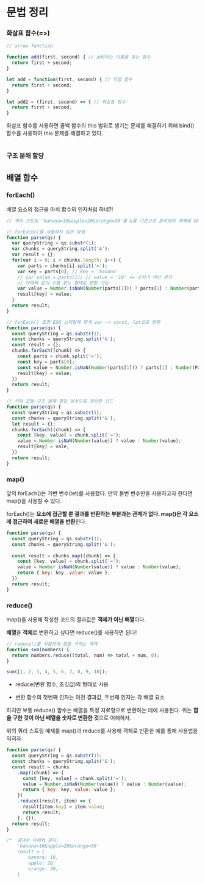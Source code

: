# 문법 정리

### 화살표 함수(=>)

```javascript
// arrow function

function add(first, second) { // add라는 이름을 갖는 함수
  return first + second;
}

let add = function(first, second) { // 익명 함수
  return first + second;
}

let add2 = (first, second) => { // 화살표 함수
  return first + second;
}
```

화살표 함수를 사용하면 콜백 함수의 this 범위로 생기는 문제를 해결하기 위해 bind() 함수를 사용하여 this 문제를 해결하고 있다.

```

```





### 구조 분해 할당







## 배열 함수

### forEach()

배열 요소의 접근을 마치 함수의 인자처럼 하네?!

```javascript
// 쿼리 스트링 'banana=10&apple=20&orange=30'를 &를 기준으로 분리하여 객체에 담아 반환

// ferEach()를 사용하지 않은 방법
function parse(qs) {
  var queryString = qs.substr(1);
  var chunks = queryString.split('&');
  var result = {};
  for(var i = 0; i < chunks.length; i++) {
    var parts = chunks[i].split('=');
    var key = parts[0]; // key = 'banana'
    // var value = parts[1]; // value = '10' <= 숫자가 아닌 문자
    // 아래와 같이 수를 받는 형태로 변환 가능
    var value = Number.isNaN(Number(parts[1])) ? parts[1] : Number(parts[1]);
    result[key] = value;
  }
  return result;
}

// forEach() 또한 ES6 스타일에 맞게 var -> const, let으로 변환
function parse(qs) {
  const queryString = qs.substr(1);
  const chunks = queryString.split('&');
  const result = {};
  chunks.forEach((chunk) => {
    const parts = chunk.split('=');
    const key = parts[0];
    const value = Number.isNaN(Number(parts[1])) ? parts[1] : Number(Parts[1]);
    result[key] = value;
  })
  return result;
}

// 키와 값을 구조 분해 할당 방식으로 개선한 코드
function parse(qs) {
  const queryString = qs.substr(1);
  const chunks = queryString.split('&');
  let result = {};
  chunks.forEach((chunk) => {
    const [key, value] = chunk.split('=');
    value = Number.isNaN(Number(value)) ? value : Number(value);
    result[key] = vale;
  })
  return result;
}
```



### map()

앞의 forEach()는 가변 변수(let)를 사용했다. 만약 불변 변수만을 사용하고자 한다면 map()을 사용할 수 있다.

forEach()는 **요소에 접근할 뿐 결과를 반환하는 부분과는 관계가 없다. map()은 각 요소에 접근하여 새로운 배열을 반환**한다.

```javascript
function parse(qs) {
  const queryString = qs.substr(1);
  const chunks = queryString.split('&');
    
  const result = chunks.map((chunk) => {
    const [key, value] = chunk.split('=');
    value = Number.isNaN(Number(value)) ? value : Number(value);
    return { key: key, value: value };
  })
  return result;
}
```



### reduce()

map()을 사용해 작성한 코드의 결과값은 **객체가 아닌 배열**이다.

**배열**을 **객체**로 변환하고 싶다면 reduce()를 사용하면 된다!

```javascript
// reduce()를 사용하여 합을 구하는 예제
function sum(numbers) {
  return numbers.reduce((total, num) => total + num, 0);
}

sum([1, 2, 3, 4, 5, 6, 7, 8, 9, 10]);
```

- reduce(변환 함수, 초깃값)의 형태로 사용

- 변환 함수의 첫번째 인자는 이전 결과값, 두번째 인자는 각 배열 요소

하지만 보통 reduce() 함수는 배열을 특정 자료형으로 변환하는 데에 사용된다. 위는 **합을 구한 것이 아닌 배열을 숫자로 변환한 것**으로 이해하자.



위의 쿼리 스트링 예제를 map()과 reduce를 사용해 객체로 반환한 예를 통해 사용법을 익히자.

```javascript
function parse(qs) {
  const queryString = qs.substr(1);
  const chunks = queryString.split('&');
  const result = chunks
    .map((chunk) => {
      const [key, value] = chunk.split('=');
      value = Number.isNaN(Number(value)) ? value : Number(value);
      return { key: key, value: value };
    })
    .reduce((result, item) => {
      result[item.key] = item.value;
      return result;
    }, {});
  return result;
}

/*	결과는 아래와 같다.
	'banana=10&apple=20&orange=30'
	result = {
		banana: 10,
		apple: 20,
		orange: 30,
	}
```

